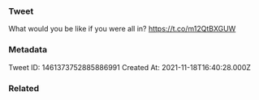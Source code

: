 ### Tweet
What would you be like if you were all in? https://t.co/m12QtBXGUW

### Metadata
Tweet ID: 1461373752885886991
Created At: 2021-11-18T16:40:28.000Z

### Related


